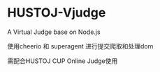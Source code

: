 # HUSTOJ-Vjudge
A Virtual Judge base on Node.js

使用cheerio 和 superagent 进行提交爬取和处理dom

需配合HUSTOJ CUP Online Judge使用
